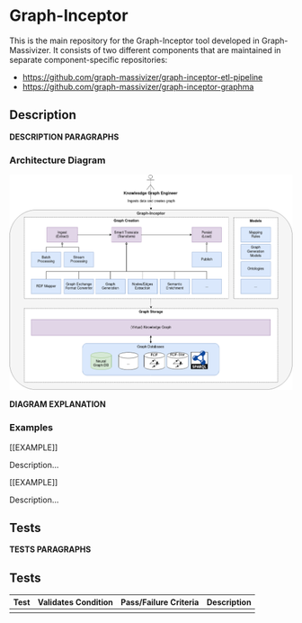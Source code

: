 # Graph-Inceptor

This is the main repository for the Graph-Inceptor tool developed in Graph-Massivizer. It consists of two different components that are maintained in separate component-specific repositories:

* https://github.com/graph-massivizer/graph-inceptor-etl-pipeline
* https://github.com/graph-massivizer/graph-inceptor-graphma


## Description
**DESCRIPTION PARAGRAPHS**

### Architecture Diagram
![architecture](inceptor.png)

**DIAGRAM EXPLANATION**

### Examples

[[EXAMPLE]]

Description...

[[EXAMPLE]]

Description...

## Tests
**TESTS PARAGRAPHS**


## Tests
| Test | Validates Condition | Pass/Failure Criteria | Description |
| ---- | ------------------- | --------------------- | ----------- |
|||||
